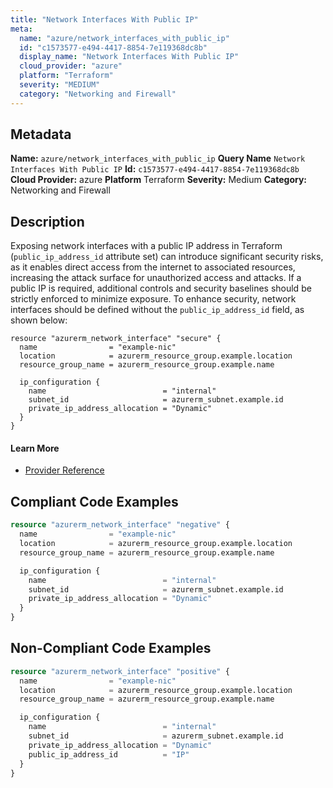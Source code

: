 ```yaml
---
title: "Network Interfaces With Public IP"
meta:
  name: "azure/network_interfaces_with_public_ip"
  id: "c1573577-e494-4417-8854-7e119368dc8b"
  display_name: "Network Interfaces With Public IP"
  cloud_provider: "azure"
  platform: "Terraform"
  severity: "MEDIUM"
  category: "Networking and Firewall"
---
```

## Metadata
**Name:** `azure/network_interfaces_with_public_ip`
**Query Name** `Network Interfaces With Public IP`
**Id:** `c1573577-e494-4417-8854-7e119368dc8b`
**Cloud Provider:** azure
**Platform** Terraform
**Severity:** Medium
**Category:** Networking and Firewall
## Description
Exposing network interfaces with a public IP address in Terraform (`public_ip_address_id` attribute set) can introduce significant security risks, as it enables direct access from the internet to associated resources, increasing the attack surface for unauthorized access and attacks. If a public IP is required, additional controls and security baselines should be strictly enforced to minimize exposure. To enhance security, network interfaces should be defined without the `public_ip_address_id` field, as shown below:

```
resource "azurerm_network_interface" "secure" {
  name                = "example-nic"
  location            = azurerm_resource_group.example.location
  resource_group_name = azurerm_resource_group.example.name

  ip_configuration {
    name                          = "internal"
    subnet_id                     = azurerm_subnet.example.id
    private_ip_address_allocation = "Dynamic"
  }
}
```

#### Learn More

 - [Provider Reference](https://registry.terraform.io/providers/hashicorp/azurerm/latest/docs/resources/network_interface#public_ip_address_id)


## Compliant Code Examples
```terraform
resource "azurerm_network_interface" "negative" {
  name                = "example-nic"
  location            = azurerm_resource_group.example.location
  resource_group_name = azurerm_resource_group.example.name

  ip_configuration {
    name                          = "internal"
    subnet_id                     = azurerm_subnet.example.id
    private_ip_address_allocation = "Dynamic"
  }
}

```
## Non-Compliant Code Examples
```terraform
resource "azurerm_network_interface" "positive" {
  name                = "example-nic"
  location            = azurerm_resource_group.example.location
  resource_group_name = azurerm_resource_group.example.name

  ip_configuration {
    name                          = "internal"
    subnet_id                     = azurerm_subnet.example.id
    private_ip_address_allocation = "Dynamic"
    public_ip_address_id          = "IP"
  }
}

```